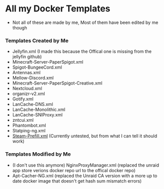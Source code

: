 # All my Docker Templates
- Not all of these are made by me, Most of them have been edited by me though

### Templates Created by Me
- Jellyfin.xml (I made this because the Offical one is missing from the jellyfin github)
- Minecraft-Server-PaperSpigot.xml
- Spigot-BungeeCord.xml
- Antennas.xml
- Mellow-Discord.xml
- Minecraft-Server-PaperSpigot-Creative.xml
- Nextcloud.xml
- organizr-v2.xml
- Gotify.xml
- LanCache-DNS.xml
- LanCache-Monolithic.xml
- LanCache-SNIProxy.xml
- zntcui.xml
- Phantombot.xml
- Statping-ng.xml
- [Steam-Prefill.xml](https://github.com/Deanosim/docker-templates-unraid/blob/master/templates/Steam-Prefill.xml) (Currently untested, but from what I can tell it should work)

### Templates Modified by Me
- (I don't use this anymore) NginxProxyManager.xml	(replaced the unraid app store verions docker repo url to the offical docker repo)
- Apt-Cacher-NG.xml (replaced the Unraid CA version with a more up to date docker image that doesn't get hash sum mismatch errors)
